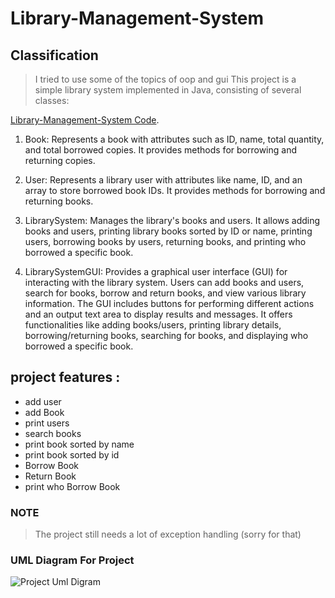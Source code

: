 <!-- omit in toc -->
# Library-Management-System

<!-- omit in toc -->
## Classification

> I tried to use some of the topics of oop and gui
> This project is a simple library system implemented in Java, consisting of
several classes:

[Library-Management-System Code](https://github.com/Ahmedhany-1/Library-Management-System-lab).
1. Book: Represents a book with attributes such as ID, name, total quantity,
   and total borrowed copies. It provides methods for borrowing and returning
   copies.


2. User: Represents a library user with attributes like name, ID, and an array to
   store borrowed book IDs. It provides methods for borrowing and returning
   books.


3. LibrarySystem: Manages the library's books and users. It allows adding
   books and users, printing library books sorted by ID or name, printing
   users, borrowing books by users, returning books, and printing who
   borrowed a specific book.


4. LibrarySystemGUI: Provides a graphical user interface (GUI) for interacting
   with the library system. Users can add books and users, search for books,
   borrow and return books, and view various library information.
   The GUI includes buttons for performing different actions and an output text
   area to display results and messages. It offers functionalities like adding
   books/users, printing library details, borrowing/returning books, searching for
   books, and displaying who borrowed a specific book.

## project features :
- add user
- add Book 
- print users
- search books
- print book sorted by name
- print book sorted by id 
- Borrow Book
- Return Book
- print who Borrow Book 

### NOTE


> The project still needs a lot of exception handling (sorry for that)

### UML Diagram For Project
![Project Uml Digram](https://github.com/Ahmedhany-1/Library-Management-System-lab/assets/158525685/24abf074-50dd-47d3-972f-74edc3624d11)

